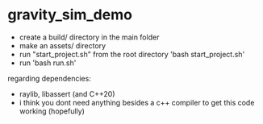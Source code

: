 # gravity_sim_demo
- create a build/ directory in the main folder
- make an assets/ directory 
- run "start_project.sh" from the root directory 'bash start_project.sh'
- run 'bash run.sh'

regarding dependencies:
- raylib, libassert (and C++20)
- i think you dont need anything besides a c++ compiler to get this code working (hopefully)
